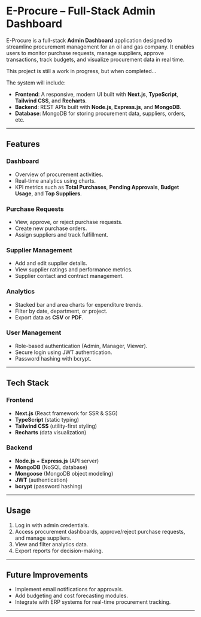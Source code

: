 # **E-Procure – Full-Stack Admin Dashboard**

E-Procure is a full-stack **Admin Dashboard** application designed to streamline procurement management for an oil and gas company. It enables users to monitor purchase requests, manage suppliers, approve transactions, track budgets, and visualize procurement data in real time.

This project is still a work in progress, but when completed...

The system will include:

* **Frontend**: A responsive, modern UI built with **Next.js**, **TypeScript**, **Tailwind CSS**, and **Recharts**.
* **Backend**: REST APIs built with **Node.js**, **Express.js**, and **MongoDB**.
* **Database**: MongoDB for storing procurement data, suppliers, orders, etc.

---

## **Features**

### **Dashboard**

* Overview of procurement activities.
* Real-time analytics using charts.
* KPI metrics such as **Total Purchases**, **Pending Approvals**, **Budget Usage**, and **Top Suppliers**.

### **Purchase Requests**

* View, approve, or reject purchase requests.
* Create new purchase orders.
* Assign suppliers and track fulfillment.

### **Supplier Management**

* Add and edit supplier details.
* View supplier ratings and performance metrics.
* Supplier contact and contract management.

### **Analytics**

* Stacked bar and area charts for expenditure trends.
* Filter by date, department, or project.
* Export data as **CSV** or **PDF**.

### **User Management**

* Role-based authentication (Admin, Manager, Viewer).
* Secure login using JWT authentication.
* Password hashing with bcrypt.

---

## **Tech Stack**

### **Frontend**

* **Next.js** (React framework for SSR & SSG)
* **TypeScript** (static typing)
* **Tailwind CSS** (utility-first styling)
* **Recharts** (data visualization)

### **Backend**

* **Node.js** + **Express.js** (API server)
* **MongoDB** (NoSQL database)
* **Mongoose** (MongoDB object modeling)
* **JWT** (authentication)
* **bcrypt** (password hashing)

---

## **Usage**

1. Log in with admin credentials.
2. Access procurement dashboards, approve/reject purchase requests, and manage suppliers.
3. View and filter analytics data.
4. Export reports for decision-making.

---

## **Future Improvements**

* Implement email notifications for approvals.
* Add budgeting and cost forecasting modules.
* Integrate with ERP systems for real-time procurement tracking.

---
